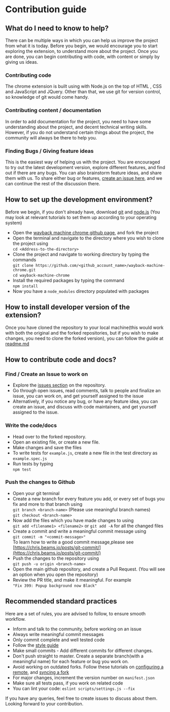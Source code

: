 
# Contribution guide

## What do I need to know to help?
There can be multiple ways in which you can help us improve the project from what it is today. Before you begin, we would encourage you to start exploring the extension, to understand more about the project. Once you are done, you can begin contributing with code, with content or simply by giving us ideas.
### Contributing code
The chrome extension is built using with Node.js on the top of HTML , CSS and JavaScript and JQuery. Other than that, we use git for version control, so knowledge of git would come handy.
### Contributing content / documentation
In order to add documentation for the project, you need to have some understanding about the project, and decent technical writing skills.
However, if you do not understand certain things about the project, the community will always be there to help you.
### Finding Bugs / Giving feature ideas
This is the easiest way of helping us with the project. You are encouraged to try out the latest development version, explore different features, and find out if there are any bugs. You can also brainstorm feature ideas, and share them with us.
To share either bug or features, [create an issue here](https://github.com/internetarchive/wayback-machine-chrome/issues/new/choose), and we can continue the rest of the discussion there.

## How to set up the development environment?
Before we begin, if you don't already have, download [git](https://git-scm.com/downloads ) and [node.js](https://nodejs.org/en/download/ ) (You may look at relevant tutorials to set them up according to your operating system)
 - Open the [wayback machine chrome github page](https://github.com/internetarchive/wayback-machine-chrome/ ), and fork the project
 - Open the terminal and navigate to the directory where you wish to clone the project using   
    `cd <Address-to-the-directory>`
 - Clone the project and navigate to working directory by typing the commands    
`git clone https://github.com/<github_account_name>/wayback-machine-chrome.git`   
 `cd wayback-machine-chrome`
 - Install the required packages by typing the command   
`npm install`
- Now you have a `node_modules` directory populated with packages

## How to install developer version of the extension?
Once you have cloned the repository to your local machine(this would work with both the original and the forked repositories, but if you wish to make changes, you need to clone the forked version), you can follow the guide at [readme.md](https://github.com/internetarchive/wayback-machine-chrome/blob/master/README.md )
## How to contribute code and docs?
### Find / Create an Issue to work on

 - Explore the [issues section](https://github.com/internetarchive/wayback-machine-chrome/issues) on the repository.
 - Go through open issues, read comments, talk to people and finalize an issue, you can work on, and get yourself assigned to the issue
 - Alternatively, if you notice any bug, or have any feature idea, you can create an issue, and discuss with code maintainers, and get yourself assigned to the issue.
### Write the code/docs
 - Head over to the forked repository.
 - Open an existing file, or create a new file.
 - Make changes and save the files
 - To write tests for `example.js`, create a new file in the test directory as `example.spec.js`
 - Run tests by typing  
`npm test`
### Push the changes to Github
 - Open your git terminal
 - Create a new branch for every feature you add, or every set of bugs you fix and more to that branch using  
`git branch <branch-name>` (Please use meaningful branch names)  
`git checkout <branch-name>`
 - Now add the files which you have made changes to using  
`git add <filename1> <filename2>` or `git add -A` for all the changed files
 - Create a commit and write a meaningful commit message using  
`git commit -m "<commit-message>"`  
To learn how to write a good commit message,please see [https://chris.beams.io/posts/git-commit/](https://chris.beams.io/posts/git-commit/)
 - Push the changes to the repository using  
`git push -u origin <branch-name>`
 - Open the main github repository, and create a Pull Request. (You will see an option when you open the repository)
 - Review the PR title, and make it meaningful. For example  
`"Fix 399: Popup background now Black"`

## Recommended standard practices
Here are a set of rules, you are advised to follow, to ensure smooth workflow.

 - Inform and talk to the community, before working on an issue
 - Always write meaningful commit messages
 - Only commit complete and well tested code
 - Follow the [style guide](https://github.com/internetarchive/wayback-machine-chrome/blob/master/STYLE_GUIDE.md)
 - Make small commits - Add different commits for different changes.
 - Don't push straight to master. Create a separate branch(with a meaningful name) for each feature or bug you work on.
 - Avoid working on outdated forks. Follow these tutorials on [configuring a remote](https://help.github.com/en/github/collaborating-with-issues-and-pull-requests/configuring-a-remote-for-a-fork), and [syncing a fork](https://help.github.com/en/github/collaborating-with-issues-and-pull-requests/syncing-a-fork)
 - For major changes, increment the version number on `manifest.json`
 - Make sure all tests pass, if you work on related code
 - You can lint your code: `eslint scripts/settings.js --fix`

If you have any queries, feel free to create issues to discuss about them. Looking forward to your contribution.
